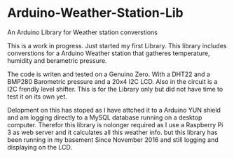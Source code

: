 # Arduino-Weather-Station-Lib
An Arduino Library for Weather station converstions

This is a work in progress. Just started my first Library.
This library includes converstions for a Arduino Weather station that gatheres temperature, humidity and berametric pressure.

The code is writen and tested on a Genuino Zero. With a DHT22 and a BMP280 Barometric pressure and a 20x4 I2C LCD.
Also in the circuit is a I2C frendly level shifter.
This is for the Library only but did not have time to test it on its own yet.

Delopment on this has stoped as I have attched it to a Arduino YUN shield and am logging directly to a MySQL database running on a desktop computer. Therefor this library is nolonger required as I use a Raspberry Pi 3 as web server and it calculates all this weather info. but this library has been running in my basement Since November 2016 and still logging and displaying on the LCD.
